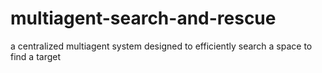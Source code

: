 # multiagent-search-and-rescue
a centralized multiagent system designed to efficiently search a space to find a target
